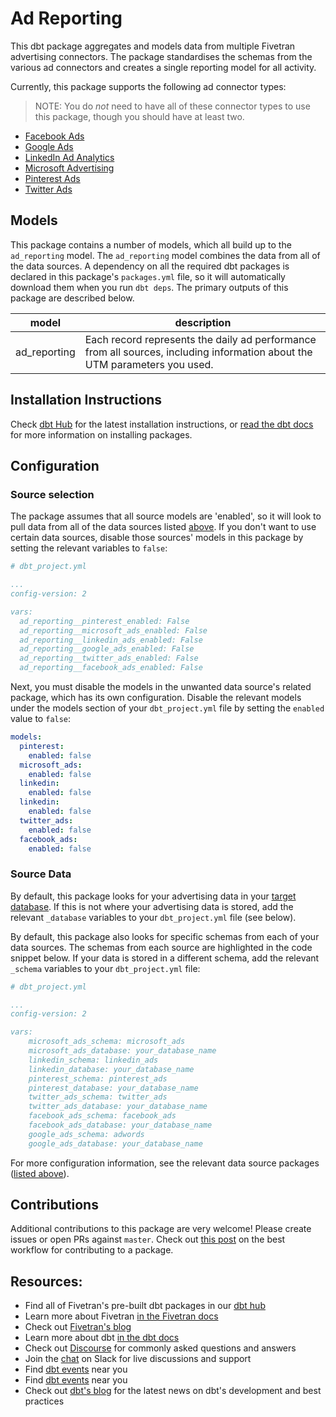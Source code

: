 # Ad Reporting

This dbt package aggregates and models data from multiple Fivetran advertising connectors. The package standardises the schemas from the various ad connectors and creates a single reporting model for all activity.

Currently, this package supports the following ad connector types:
> NOTE: You do _not_ need to have all of these connector types to use this package, though you should have at least two.
* [Facebook Ads](https://github.com/fivetran/dbt_facebook_ads)
* [Google Ads](https://github.com/fivetran/dbt_google_ads)
* [LinkedIn Ad Analytics](https://github.com/fivetran/dbt_linkedin)
* [Microsoft Advertising](https://github.com/fivetran/dbt_microsoft_ads)
* [Pinterest Ads](https://github.com/fivetran/dbt_pinterest_ads)
* [Twitter Ads](https://github.com/fivetran/dbt_twitter)

## Models

This package contains a number of models, which all build up to the `ad_reporting` model. The `ad_reporting` model combines the data from all of the data sources. A dependency on all the required dbt packages is declared in this package's `packages.yml` file, so it will automatically download them when you run `dbt deps`. The primary outputs of this package are described below.

| **model**    | **description**                                                                                                        |
| ------------ | ---------------------------------------------------------------------------------------------------------------------- |
| ad_reporting | Each record represents the daily ad performance from all sources, including information about the UTM parameters you used. |

## Installation Instructions
Check [dbt Hub](https://hub.getdbt.com/) for the latest installation instructions, or [read the dbt docs](https://docs.getdbt.com/docs/package-management) for more information on installing packages.

## Configuration

### Source selection

The package assumes that all source models are 'enabled', so it will look to pull data from all of the data sources listed [above](https://github.com/fivetran/dbt_ad_reporting/edit/master/README.md#adreporting). If you don't want to use certain data sources, disable those sources' models in this package by setting the relevant variables to `false`:

```yml
# dbt_project.yml

...
config-version: 2

vars:
  ad_reporting__pinterest_enabled: False
  ad_reporting__microsoft_ads_enabled: False
  ad_reporting__linkedin_ads_enabled: False
  ad_reporting__google_ads_enabled: False
  ad_reporting__twitter_ads_enabled: False
  ad_reporting__facebook_ads_enabled: False
```

Next, you must disable the models in the unwanted data source's related package, which has its own configuration. Disable the relevant models under the models section of your `dbt_project.yml` file by setting the `enabled` value to `false`:

```yml
models:
  pinterest:
    enabled: false
  microsoft_ads:
    enabled: false
  linkedin:
    enabled: false
  linkedin:
    enabled: false
  twitter_ads:
    enabled: false
  facebook_ads:
    enabled: false
```

### Source Data

By default, this package looks for your advertising data in your [target database](https://docs.getdbt.com/docs/running-a-dbt-project/using-the-command-line-interface/configure-your-profile). If this is not where your advertising data is stored, add the relevant `_database` variables to your `dbt_project.yml` file (see below). 

By default, this package also looks for specific schemas from each of your data sources. The schemas from each source are highlighted in the code snippet below. If your data is stored in a different schema, add the relevant `_schema` variables to your `dbt_project.yml` file:

```yml
# dbt_project.yml

...
config-version: 2

vars:
    microsoft_ads_schema: microsoft_ads
    microsoft_ads_database: your_database_name
    linkedin_schema: linkedin_ads 
    linkedin_database: your_database_name  
    pinterest_schema: pinterest_ads 
    pinterest_database: your_database_name 
    twitter_ads_schema: twitter_ads
    twitter_ads_database: your_database_name  
    facebook_ads_schema: facebook_ads
    facebook_ads_database: your_database_name 
    google_ads_schema: adwords
    google_ads_database: your_database_name 
```

For more configuration information, see the relevant data source packages ([listed above](https://github.com/fivetran/dbt_ad_reporting/edit/master/README.md#adreporting)).

## Contributions

Additional contributions to this package are very welcome! Please create issues
or open PRs against `master`. Check out 
[this post](https://discourse.getdbt.com/t/contributing-to-a-dbt-package/657) 
on the best workflow for contributing to a package.

## Resources:
- Find all of Fivetran's pre-built dbt packages in our [dbt hub](https://hub.getdbt.com/fivetran/)
- Learn more about Fivetran [in the Fivetran docs](https://fivetran.com/docs)
- Check out [Fivetran's blog](https://fivetran.com/blog)
- Learn more about dbt [in the dbt docs](https://docs.getdbt.com/docs/introduction)
- Check out [Discourse](https://discourse.getdbt.com/) for commonly asked questions and answers
- Join the [chat](http://slack.getdbt.com/) on Slack for live discussions and support
- Find [dbt events](https://events.getdbt.com) near you
- Find [dbt events](https://events.getdbt.com) near you
- Check out [dbt's blog](https://blog.getdbt.com/) for the latest news on dbt's development and best practices
